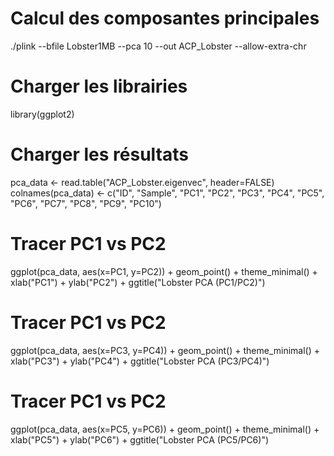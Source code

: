 # Calcul des composantes principales
./plink --bfile Lobster1MB --pca 10 --out ACP_Lobster --allow-extra-chr

# Charger les librairies 
library(ggplot2)

# Charger les résultats
pca_data <- read.table("ACP_Lobster.eigenvec", header=FALSE)
colnames(pca_data) <- c("ID", "Sample", "PC1", "PC2", "PC3", "PC4", "PC5", "PC6", "PC7", "PC8", "PC9", "PC10")

# Tracer PC1 vs PC2
ggplot(pca_data, aes(x=PC1, y=PC2)) +
  geom_point() +
  theme_minimal() +
  xlab("PC1") + 
  ylab("PC2") +
  ggtitle("Lobster PCA (PC1/PC2)")

# Tracer PC1 vs PC2
ggplot(pca_data, aes(x=PC3, y=PC4)) +
  geom_point() +
  theme_minimal() +
  xlab("PC3") + 
  ylab("PC4") +
  ggtitle("Lobster PCA (PC3/PC4)")

# Tracer PC1 vs PC2
ggplot(pca_data, aes(x=PC5, y=PC6)) +
  geom_point() +
  theme_minimal() +
  xlab("PC5") + 
  ylab("PC6") +
  ggtitle("Lobster PCA (PC5/PC6)")
